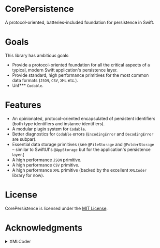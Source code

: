 # CorePersistence

A protocol-oriented, batteries-included foundation for persistence in Swift. 

# Goals
This library has ambitious goals:
- Provide a protocol-oriented foundation for all the critical aspects of a typical, modern Swift application's persistence layer.
- Provide standard, high performance primitives for the most common data formats (`JSON`, `CSV`, `XML` etc.).
- Unf*** `Codable`.

# Features
- An opinionated, protocol-oriented encapsulated of persistent identifiers (both type identifiers and instance identifiers).
- A modular plugin system for `Codable`.
- Better diagnostics for `Codable` errors (`EncodingError` and `DecodingError` are subpar).
- Essential data storage primitives (see `@FileStorage` and `@FolderStorage` – similar to SwiftUI's `@AppStorage` but for the application's persistence layer.)
- A high performance `JSON` primitive.
- A high performance `CSV` primitive.
- A high performance `XML` primitive (backed by the excellent `XMLCoder` library for now).

# License

CorePersistence is licensed under the [MIT License](https://vmanot.mit-license.org).

# Acknowledgments

<details>
<summary>XMLCoder</summary>

- **Link**: https://github.com/CoreOffice/XMLCoder
- **License**: [MIT License](https://github.com/CoreOffice/XMLCoder/blob/main/LICENSE)
- **Authors**: Shawn Moore and XMLCoder contributors

</details>
